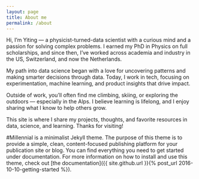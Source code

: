 ```yaml
---
layout: page
title: About me
permalink: /about
---
```


Hi, I’m Yiting — a physicist-turned-data scientist with a curious mind and a passion for solving complex problems. I earned my PhD in Physics on full scholarships, and since then, I’ve worked across academia and industry in the US, Switzerland, and now the Netherlands.

My path into data science began with a love for uncovering patterns and making smarter decisions through data. Today, I work in tech, focusing on experimentation, machine learning, and product insights that drive impact.

Outside of work, you’ll often find me climbing, skiing, or exploring the outdoors — especially in the Alps. I believe learning is lifelong, and I enjoy sharing what I know to help others grow.

This site is where I share my projects, thoughts, and favorite resources in data, science, and learning. Thanks for visiting!

#Millennial is a minimalist Jekyll theme. The purpose of this theme is to provide a simple, clean, content-focused publishing platform for your publication site or blog. You can find everything you need to get started under documentation. For more information on how to install and use this theme, check out [the documentation]({{ site.github.url }}{% post_url 2016-10-10-getting-started %}).

